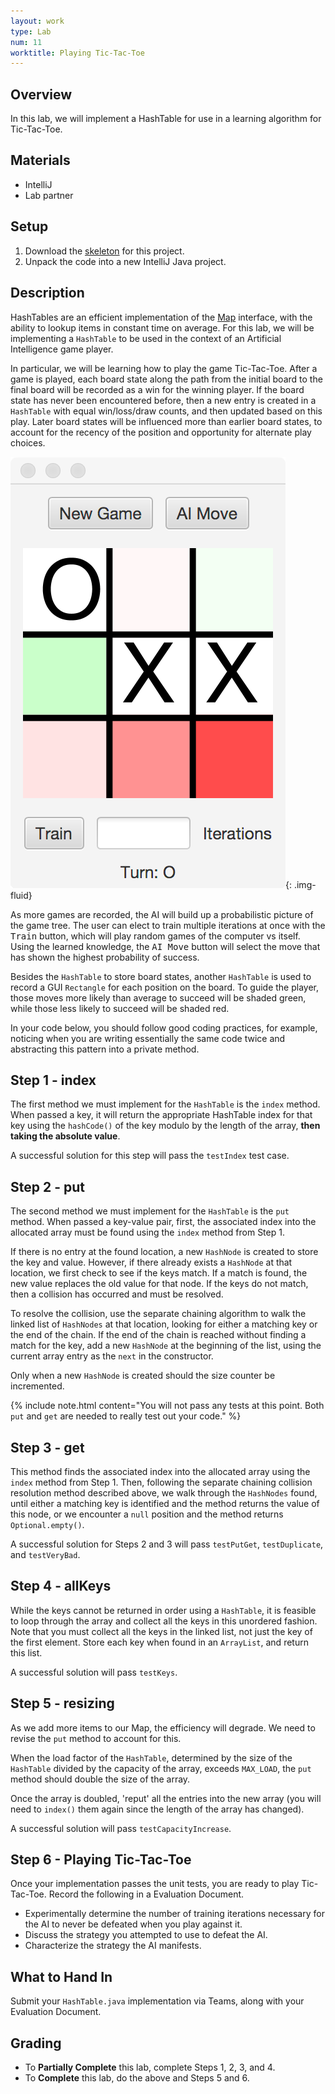 ```yaml
---
layout: work
type: Lab
num: 11
worktitle: Playing Tic-Tac-Toe
---
```


## Overview

In this lab, we will implement a HashTable for use in a learning
algorithm for Tic-Tac-Toe.

## Materials

-   IntelliJ
-   Lab partner

## Setup

1.  Download the [skeleton](../code/151hashtictactoe.zip) for this project.
2.  Unpack the code into a new IntelliJ Java project.

## Description

HashTables are an efficient implementation of the
[Map](https://docs.oracle.com/javase/8/docs/api/java/util/Map.html)
interface, with the ability to lookup items in constant time on average.
For this lab, we will be implementing a `HashTable` to be used in the
context of an Artificial Intelligence game player.

In particular, we will be learning how to play the game Tic-Tac-Toe. After
a game is played, each board state along the path from the initial board
to the final board will be recorded as a win for the winning player. If
the board state has never been encountered before, then a new entry is
created in a `HashTable` with equal win/loss/draw counts, and then updated
based on this play. Later board states will be influenced more than
earlier board states, to account for the recency of the position and
opportunity for alternate play choices.

![](../assets/images/tictactoe.png){: .img-fluid}

As more games are recorded, the AI will build up a probabilistic picture
of the game tree. The user can elect to train multiple iterations at
once with the <kbd>Train</kbd> button, which will play random games of the computer
vs itself. Using the learned knowledge, the <kbd>AI Move</kbd> button will select
the move that has shown the highest probability of success.

Besides the `HashTable` to store board states, another `HashTable` is used
to record a GUI `Rectangle` for each position on the board. To guide the
player, those moves more likely than average to succeed will be shaded
green, while those less likely to succeed will be shaded red.

In your code below, you should follow good coding practices, for
example, noticing when you are writing essentially the same code twice
and abstracting this pattern into a private method.

## Step 1 - index

The first method we must implement for the `HashTable` is the `index`
method. When passed a key, it will return the appropriate HashTable
index for that key using the `hashCode()` of the key modulo by the length
of the array, **then taking the absolute value**.

A successful solution
for this step will pass the `testIndex` test case.

## Step 2 - put

The second method we must implement for the `HashTable` is the `put` method.
When passed a key-value pair, first, the associated index into the
allocated array must be found using the `index` method from Step 1.

If there is no entry at the found location, a new `HashNode` is created to
store the key and value. However, if there already exists a `HashNode` at
that location, we first check to see if the keys match. If a match is
found, the new value replaces the old value for that node. If the keys
do not match, then a collision has occurred and must be resolved.

To resolve the collision, use the separate chaining algorithm to walk
the linked list of `HashNodes` at that location, looking for either a
matching key or the end of the chain. If the end of the chain is
reached without finding a match for the key, add a new `HashNode`
at the beginning of the list, using the current array entry as the `next`
in the constructor.

Only when a new `HashNode` is created should the size counter be
incremented.

{% include note.html content="You will not pass any tests at this point. Both `put` and `get` are needed to really test out your code." %}


## Step 3 - get

This method finds the associated index into the allocated array using
the `index` method from Step 1. Then, following the separate chaining collision
resolution method described above, we walk through the `HashNodes` found,
until either a matching key is identified and the method returns the
value of this node, or we encounter a `null` position and the method
returns `Optional.empty()`.

A successful solution for Steps 2 and 3 will pass `testPutGet`,
`testDuplicate`, and `testVeryBad`.

## Step 4 - allKeys

While the keys cannot be returned in order using a `HashTable`, it is
feasible to loop through the array and collect all the keys in this
unordered fashion. Note that you must collect all the keys in the linked
list, not just the key of the first element. Store each key when found
in an `ArrayList`, and return this list.

A successful solution will pass `testKeys`.

## Step 5 - resizing

As we add more items to our Map, the efficiency will degrade. We need to revise
the `put` method to account for this.

When the load factor of the `HashTable`, determined by the size of the
`HashTable` divided by the capacity of the array, exceeds `MAX_LOAD`, the `put`
method should double the size of the array.

Once the array is doubled, 'reput' all the entries into the new array
(you will need to `index()` them again since the length of
the array has changed).

A successful solution will pass `testCapacityIncrease`.

## Step 6 - Playing Tic-Tac-Toe

Once your implementation passes the unit tests, you are ready to play
Tic-Tac-Toe. Record the following in a Evaluation Document.
*  Experimentally determine the number of training iterations
necessary for the AI to never be defeated when you play against it.
*  Discuss the strategy you attempted to use to defeat the AI.
*  Characterize the strategy the AI manifests.

## What to Hand In

Submit your `HashTable.java` implementation via Teams, along with your
Evaluation Document.

## Grading

* To **Partially Complete** this lab, complete Steps 1, 2, 3, and 4.
* To **Complete** this lab, do the above and Steps 5 and 6.

